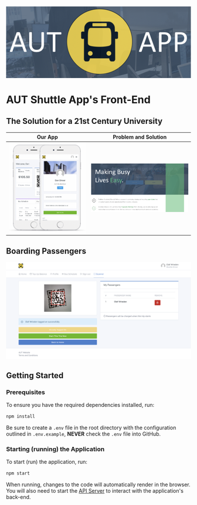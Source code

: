 ![Logo](/screenshots/aut-shuttle-app.png)

# AUT Shuttle App's Front-End

## The Solution for a 21st Century University
Our App | Problem and Solution
:-------------------------:|:-------------------------:
![App Mockup](/screenshots/mock-up.png)  |  ![Problem and Solution](/screenshots/problem-solution.png)

## Boarding Passengers
![Passenger Boarding](/screenshots/passenger-boarding.png)


## Getting Started

### Prerequisites

To ensure you have the required dependencies installed, run:

```javascript
npm install
```

Be sure to create a `.env` file in the root directory with the configuration outlined in `.env.example`, **NEVER** check the `.env` file into GitHub.

### Starting (running) the Application

To start (run) the application, run:

```javascript
npm start
```
When running, changes to the code will automatically render in the browser. You will also need to start the [API Server](https://github.com/aut-shuttle/api) to interact with the application's back-end.
